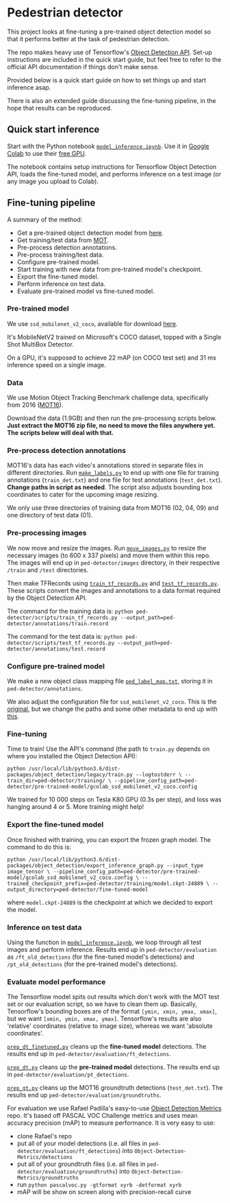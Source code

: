 # Pedestrian detector
This project looks at fine-tuning a pre-trained object detection model so that it performs better at the task of pedestrian detection.

The repo makes heavy use of Tensorflow's [Object Detection API](https://github.com/tensorflow/models/tree/master/research/object_detection). Set-up instructions are included in the quick start guide, but feel free to refer to the official API documentation if things don't make sense.

Provided below is a quick start guide on how to set things up and start inference asap.

There is also an extended guide discussing the fine-tuning pipeline, in the hope that results can be reproduced.

## Quick start inference
Start with the Python notebook [`model_inference.ipynb`](https://github.com/conorg000/ped-detector/blob/master/model_inference.ipynb). Use it in [Google Colab](https://colab.research.google.com/) to use their [free GPU](https://colab.research.google.com/notebooks/gpu.ipynb).

The notebook contains setup instructions for Tensorflow Object Detection API, loads the fine-tuned model, and performs inference on a test image (or any image you upload to Colab).

## Fine-tuning pipeline
A summary of the method:
- Get a pre-trained object detection model from [here](https://github.com/tensorflow/models/blob/master/research/object_detection/g3doc/detection_model_zoo.md).
- Get training/test data from [MOT](https://motchallenge.net/data/MOT16/).
- Pre-process detection annotations.
- Pre-process training/test data.
- Configure pre-trained model.
- Start training with new data from pre-trained model's checkpoint.
- Export the fine-tuned model.
- Perform inference on test data.
- Evaluate pre-trained model vs fine-tuned model.

### Pre-trained model
We use `ssd_mobilenet_v2_coco`, available for download [here](https://github.com/tensorflow/models/blob/master/research/object_detection/g3doc/detection_model_zoo.md).

It's MobileNetV2 trained on Microsoft's COCO dataset, topped with a Single Shot MultiBox Detector.

On a GPU, it's supposed to achieve 22 mAP (on COCO test set) and 31 ms inference speed on a single image.

### Data
We use Motion Object Tracking Benchmark challenge data, specifically from 2016 ([MOT16](https://motchallenge.net/data/MOT16/)).

Download the data (1.9GB) and then run the pre-processing scripts below. **Just extract the MOT16 zip file, no need to move the files anywhere yet. The scripts below will deal with that.**

### Pre-process detection annotations
MOT16's data has each video's annotations stored in separate files in different directories. Run [`make_labels.py`](https://github.com/conorg000/ped-detector/blob/master/scripts/make_labels.py) to end up with one file for training annotations (`train_det.txt`) and one file for test annotations (`test_det.txt`). **Change paths in script as needed**. The script also adjusts bounding box coordinates to cater for the upcoming image resizing.

We only use three directories of training data from MOT16 (02, 04, 09) and one directory of test data (01).

### Pre-processing images
We now move and resize the images. Run [`move_images.py`](https://github.com/conorg000/ped-detector/blob/master/scripts/move_images.py) to resize the necessary images (to 600 x 337 pixels) and move them within this repo. The images will end up in `ped-detector/images` directory, in their respective `/train` and `/test` directories.

Then make TFRecords using [`train_tf_records.py`](https://github.com/conorg000/ped-detector/blob/master/scripts/train_tf_records.py) and [`test_tf_records.py`](https://github.com/conorg000/ped-detector/blob/master/scripts/test_tf_records.py). These scripts convert the images and annotations to a data format required by the Object Detection API.

The command for the training data is: `python ped-detector/scripts/train_tf_records.py --output_path=ped-detector/annotations/train.record`

The command for the test data is: `python ped-detector/scripts/test_tf_records.py --output_path=ped-detector/annotations/test.record`

### Configure pre-trained model
We make a new object class mapping file [`ped_label_map.txt`](https://github.com/conorg000/ped-detector/blob/master/annotations/ped_label_map.pbtxt), storing it in `ped-detector/annotations`.

We also adjust the configuration file for `ssd_mobilenet_v2_coco`. This is the [original](https://github.com/tensorflow/models/blob/master/research/object_detection/samples/configs/ssd_mobilenet_v2_coco.config), but we change the paths and some other metadata to end up with [this](https://github.com/conorg000/ped-detector/blob/master/pre-trained-model/gcolab_ssd_mobilenet_v2_coco.config).

### Fine-tuning
Time to train! Use the API's command (the path to `train.py` depends on where you installed the Object Detection API):

`python /usr/local/lib/python3.6/dist-packages/object_detection/legacy/train.py --logtostderr \
--train_dir=ped-detector/training/ \
--pipeline_config_path=ped-detector/pre-trained-model/gcolab_ssd_mobilenet_v2_coco.config`

We trained for 10 000  steps on Tesla K80 GPU (0.3s per step), and loss was hanging around 4 or 5. More training might help!

### Export the fine-tuned model
Once finished with training, you can export the frozen graph model. The command to do this is:

`python /usr/local/lib/python3.6/dist-packages/object_detection/export_inference_graph.py --input_type image_tensor \
--pipeline_config_path=ped-detector/pre-trained-model/gcolab_ssd_mobilenet_v2_coco.config \
--trained_checkpoint_prefix=ped-detector/training/model.ckpt-24889 \
--output_directory=ped-detector/fine-tuned-model`

where `model.ckpt-24889` is the checkpoint at which we decided to export the model.

### Inference on test data
Using the function in [`model_inference.ipynb`](https://github.com/conorg000/ped-detector/blob/master/model_inference.ipynb), we loop through all test images and perform inference. Results end up in `ped-detector/evaluation` as `/ft_old_detections` (for the fine-tuned model's detections) and `/pt_old_detections` (for the pre-trained model's detections).

### Evaluate model performance
The Tensorflow model spits out results which don't work with the MOT test set or our evaluation script, so we have to clean them up. Basically, Tensorflow's bounding boxes are of the format `[ymin, xmin, ymax, xmax]`, but we want `[xmin, ymin, xmax, ymax]`. Tensorflow's results are also 'relative' coordinates (relative to image size),  whereas we want 'absolute coordinates'.

[`prep_dt_finetuned.py`](https://github.com/conorg000/ped-detector/blob/master/scripts/prep_dt_finetuned.py) cleans up the **fine-tuned model** detections. The results end up in `ped-detector/evaluation/ft_detections`.

[`prep_dt.py`](https://github.com/conorg000/ped-detector/blob/master/scripts/prep_dt.py) cleans up the **pre-trained model** detections. The results end up in `ped-detector/evaluation/pt_detections`.

[`prep_gt.py`](https://github.com/conorg000/ped-detector/blob/master/scripts/prep_gt.py) cleans up the MOT16 groundtruth detections (`test_det.txt`). The results end up `ped-detector/evaluation/groundtruths`.

For evaluation we use Rafael Padilla's easy-to-use [Object Detection Metrics](https://github.com/rafaelpadilla/Object-Detection-Metrics#how-to-use-this-project) repo. It's based off PASCAL VOC Challenge metrics and uses mean accuracy precision (mAP) to measure performance. It is very easy to use:
- clone Rafael's repo
- put all of your model detections (i.e. all files in `ped-detector/evaluation/ft_detections`) into `Object-Detection-Metrics/detections`
- put all of your groundtruth files (i.e. all files in `ped-detector/evaluation/groundtruths`) into `Object-Detection-Metrics/groundtruths`
- run `python pascalvoc.py -gtformat xyrb -detformat xyrb`
- mAP will be show on screen along with precision-recall curve
